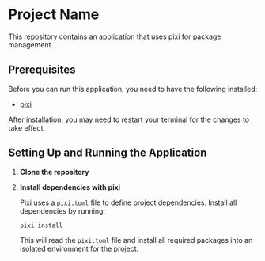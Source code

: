 # Project Name

This repository contains an application that uses pixi for package management.

## Prerequisites

Before you can run this application, you need to have the following installed:

- [pixi](https://prefix.dev/docs/pixi/overview)

After installation, you may need to restart your terminal for the changes to take effect.

## Setting Up and Running the Application

1. **Clone the repository**

2. **Install dependencies with pixi**

   Pixi uses a `pixi.toml` file to define project dependencies. Install all dependencies by running:

   ```bash
   pixi install
   ```

   This will read the `pixi.toml` file and install all required packages into an isolated environment for the project.
